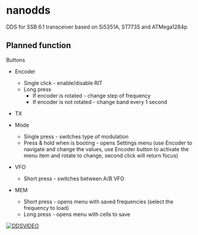 # nanodds
DDS for SSB 6.1 transceiver based on Si5351A, ST7735 and ATMega1284p

## Planned function

Buttons

- Encoder
  * Single click - enable/disable RIT
  * Long press
    * If encoder is rotated - change step of frequency
    * If encoder is not rotated - change band every 1 second
- TX
- Mode
  * Single press - switches type of modulation
  * Press & hold when is booting - opens Settings menu 
  (use Encoder to navigate and change the values, 
  use Encoder button to activate the menu item and rotate to change, 
  second click will return focus)

- VFO
  * Short press - switches between A/B VFO
- MEM
  * Short press - opens menu with saved frequencies (select the frequency to load)
  * Long press - opens menu with cells to save     

[![DDSVIDEO](http://img.youtube.com/vi/lzqhjerMn1Q/0.jpg)](http://www.youtube.com/watch?v=lzqhjerMn1Q)
